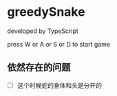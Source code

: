 # greedySnake

developed by TypeScript

press W or A or S or D to start game

## 依然存在的问题
 - [ ] 这个时候蛇的身体和头是分开的